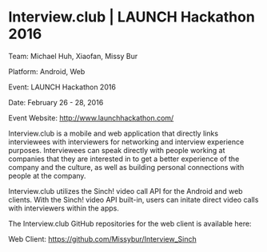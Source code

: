 Interview.club | LAUNCH Hackathon 2016
============

Team: Michael Huh, Xiaofan, Missy Bur

Platform: Android, Web

Event: LAUNCH Hackathon 2016

Date: February 26 - 28, 2016

Event Website: http://www.launchhackathon.com/

Interview.club is a mobile and web application that directly links interviewees with interviewers for networking and interview experience purposes. Interviewees can speak directly with people working at companies that they are interested in to get a better experience of the company and the culture, as well as building personal connections with people at the company.

Interview.club utilizes the Sinch! video call API for the Android and web clients. With the Sinch! video API built-in, users can initate direct video calls with interviewers within the apps. 

The Interview.club GitHub repositories for the web client is available here:

Web Client: https://github.com/Missybur/Interview_Sinch

